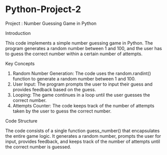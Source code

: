 # Python-Project-2
Project : Number Guessing Game in Python

Introduction

This code implements a simple number guessing game in Python. The program generates a random number between 1 and 100, and the user has to guess the correct number within a certain number of attempts.

Key Concepts

1. Random Number Generation: The code uses the random.randint() function to generate a random number between 1 and 100.
2. User Input: The program prompts the user to input their guess and provides feedback based on the guess.
3. Looping: The game continues in a loop until the user guesses the correct number.
4. Attempts Counter: The code keeps track of the number of attempts taken by the user to guess the correct number.

Code Structure

The code consists of a single function guess_number() that encapsulates the entire game logic. It generates a random number, prompts the user for input, provides feedback, and keeps track of the number of attempts until the correct number is guessed.
